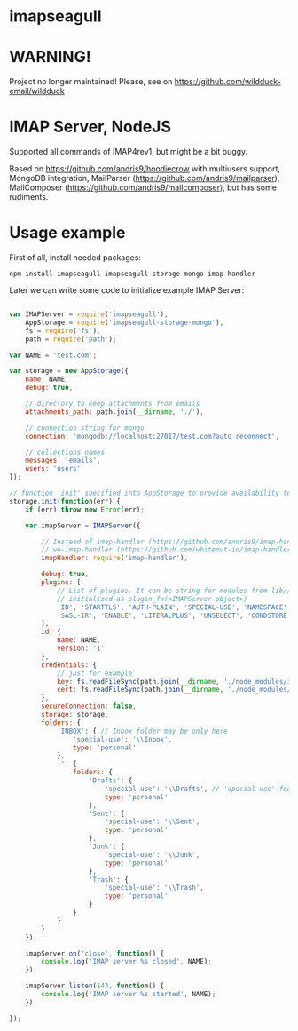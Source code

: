 imapseagull
===========

# WARNING!

Project no longer maintained! Please, see on https://github.com/wildduck-email/wildduck

# IMAP Server, NodeJS

Supported all commands of IMAP4rev1, but might be a bit buggy.

Based on https://github.com/andris9/hoodiecrow with multiusers support, MongoDB integration, MailParser (https://github.com/andris9/mailparser), MailComposer (https://github.com/andris9/mailcomposer), but has some rudiments.

# Usage example

First of all, install needed packages:

```npm install imapseagull imapseagull-storage-mongo imap-handler```

Later we can write some code to initialize example IMAP Server:

```js

var IMAPServer = require('imapseagull'),
    AppStorage = require('imapseagull-storage-mongo'),
    fs = require('fs'),
    path = require('path');

var NAME = 'test.com';

var storage = new AppStorage({
    name: NAME,
    debug: true,

    // directory to keep attachments from emails
    attachments_path: path.join(__dirname, './'),

    // connection string for mongo
    connection: 'mongodb://localhost:27017/test.com?auto_reconnect',

    // collections names
    messages: 'emails',
    users: 'users'
});

// function 'init' specified into AppStorage to provide availability to redefine it
storage.init(function(err) {
    if (err) throw new Error(err);

    var imapServer = IMAPServer({

        // Instead of imap-handler (https://github.com/andris9/imap-handler) you can choose
        // wo-imap-handler (https://github.com/whiteout-io/imap-handler) or anything you want with same API
        imapHandler: require('imap-handler'),

        debug: true,
        plugins: [
            // List of plugins. It can be string for modules from lib//plugins/*.js or functions, that will be
            // initialized as plugin_fn(<IMAPServer object>)
            'ID', 'STARTTLS', 'AUTH-PLAIN', 'SPECIAL-USE', 'NAMESPACE', 'IDLE', /*'LOGINDISABLED',*/
            'SASL-IR', 'ENABLE', 'LITERALPLUS', 'UNSELECT', 'CONDSTORE'
        ],
        id: {
            name: NAME,
            version: '1'
        },
        credentials: {
            // just for example
            key: fs.readFileSync(path.join(__dirname, './node_modules/imapseagull/tests/server.crt')),
            cert: fs.readFileSync(path.join(__dirname, './node_modules/imapseagull/tests/server.key'))
        },
        secureConnection: false,
        storage: storage,
        folders: {
            'INBOX': { // Inbox folder may be only here
                'special-use': '\\Inbox',
                type: 'personal'
            },
            '': {
                folders: {
                    'Drafts': {
                        'special-use': '\\Drafts', // 'special-use' feature is in core of our IMAP implementation
                        type: 'personal'
                    },
                    'Sent': {
                        'special-use': '\\Sent',
                        type: 'personal'
                    },
                    'Junk': {
                        'special-use': '\\Junk',
                        type: 'personal'
                    },
                    'Trash': {
                        'special-use': '\\Trash',
                        type: 'personal'
                    }
                }
            }
        }
    });

    imapServer.on('close', function() {
        console.log('IMAP server %s closed', NAME);
    });

    imapServer.listen(143, function() {
        console.log('IMAP server %s started', NAME);
    });

});
```

